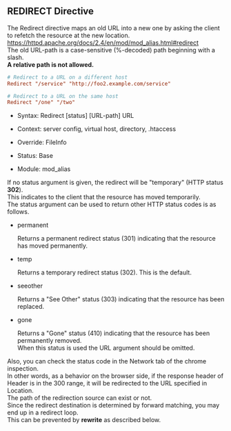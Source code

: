 ## REDIRECT Directive

The Redirect directive maps an old URL into a new one by asking the client to refetch the resource at the new location.  
<https://httpd.apache.org/docs/2.4/en/mod/mod_alias.html#redirect>  
The old URL-path is a case-sensitive (%-decoded) path beginning with a slash.  
**A relative path is not allowed.**

```conf
# Redirect to a URL on a different host
Redirect "/service" "http://foo2.example.com/service"

# Redirect to a URL on the same host
Redirect "/one" "/two"
```

- Syntax: Redirect \[status] \[URL-path] URL

- Context: server config, virtual host, directory, .htaccess

- Override: FileInfo

- Status: Base

- Module: mod_alias

If no status argument is given, the redirect will be "temporary" (HTTP status **302**).  
This indicates to the client that the resource has moved temporarily.  
The status argument can be used to return other HTTP status codes is as follows.

- permanent

	Returns a permanent redirect status (301) indicating that the resource has moved permanently.

- temp

	Returns a temporary redirect status (302). This is the default.

- seeother

	Returns a "See Other" status (303) indicating that the resource has been replaced.

- gone

	Returns a "Gone" status (410) indicating that the resource has been permanently removed.  
	When this status is used the URL argument should be omitted.

Also, you can check the status code in the Network tab of the chrome inspection.  
In other words, as a behavior on the browser side, if the response header of Header is in the 300 range, it will be redirected to the URL specified in Location.  
The path of the redirection source can exist or not.  
Since the redirect destination is determined by forward matching, you may end up in a redirect loop.  
This can be prevented by **rewrite** as described below.
